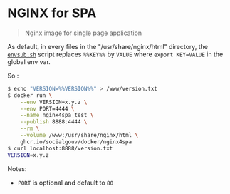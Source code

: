 # NGINX for SPA

> Nginx image for single page application

As default, in every files in the "/usr/share/nginx/html" directory, the [`envsub.sh`](./envsub.sh) script replaces `%%KEY%%` by `VALUE` where `export KEY=VALUE` in the global env var.

So :

```sh
$ echo "VERSION=%%VERSION%%" > /www/version.txt
$ docker run \
    --env VERSION=x.y.z \
    --env PORT=4444 \
    --name nginx4spa_test \
    --publish 8888:4444 \
    --rm \
    --volume /www:/usr/share/nginx/html \
    ghcr.io/socialgouv/docker/nginx4spa
$ curl localhost:8888/version.txt
VERSION=x.y.z
```

Notes:

- `PORT` is optional and default to `80`
